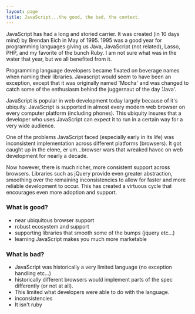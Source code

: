 ```yaml
---
layout: page
title: JavaScript...the good, the bad, the context.
---
```

JavaScript has had a long and storied carrier. It was created (in 10 days mind) by Brendan Eich in May of 1995\. 1995 was a good year for programming languages giving us Java, JavaScript (not related), Lasso, PHP, and my favorite of the bunch Ruby. I am not sure what was in the water that year, but we all benefited from it.

<aside>Programming language developers became fixated on beverage names when naming their libraries. Javascript would seem to have been an exception, except that it was originally named 'Mocha' and was changed to catch some of the enthusiasm behind the juggernaut of the day 'Java'.</aside>

JavaScript is popular in web development today largely because of it's ubiquity. JavaScript is supported in almost every modern web browser on every computer platform (including phones). This ubiquity insures that a developer who uses JavaScript can expect it to run in a certain way for a very wide audience.

One of the problems JavaScript faced (especially early in its life) was inconsistent implementation across different platforms (browsers). It got caught up in the <del>clone</del>, er um...browser wars that wreaked havoc on web development for nearly a decade.

Now however, there is much richer, more consistent support across browsers. Libraries such as jQuery provide even greater abstraction, smoothing over the remaining inconsistencies to allow for faster and more reliable development to occur. This has created a virtuous cycle that encourages even more adoption and support.

### What is good?

*   near ubiquitous browser support
*   robust ecosystem and support
*   supporting libraries that smooth some of the bumps (jquery etc...)
*   learning JavaScript makes you much more marketable

### What is bad?

*   JavaScript was historically a very limited language (no exception handling etc...)
*   historically different browsers would implement parts of the spec differently (or not at all).
*   This limited what developers were able to do with the language.
*   inconsistencies
*   It isn't ruby 